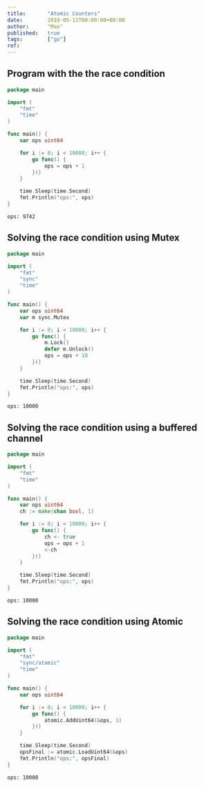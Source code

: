 ```yaml
---
title:       "Atomic Counters"
date:        2019-05-11T00:00:00+00:00
author:      "Max"
published:   true
tags:        ["go"]
ref:
---
```


## Program with the the race condition

```go
package main

import (
	"fmt"
	"time"
)

func main() {
	var ops uint64

	for i := 0; i < 10000; i++ {
		go func() {
			ops = ops + 1
		}()
	}

	time.Sleep(time.Second)
	fmt.Println("ops:", ops)
}
```

```
ops: 9742
```

## Solving the race condition using Mutex

```go
package main

import (
	"fmt"
	"sync"
	"time"
)

func main() {
	var ops uint64
	var m sync.Mutex

	for i := 0; i < 10000; i++ {
		go func() {
			m.Lock()
			defer m.Unlock()
			ops = ops + 10
		}()
	}

	time.Sleep(time.Second)
	fmt.Println("ops:", ops)
}
```

```
ops: 10000
```

## Solving the race condition using a buffered channel

```go
package main

import (
	"fmt"
	"time"
)

func main() {
	var ops uint64
	ch := make(chan bool, 1)

	for i := 0; i < 10000; i++ {
		go func() {
			ch <- true
			ops = ops + 1
			<-ch
		}()
	}

	time.Sleep(time.Second)
	fmt.Println("ops:", ops)
}
```

```
ops: 10000
```

## Solving the race condition using Atomic

```go
package main

import (
	"fmt"
	"sync/atomic"
	"time"
)

func main() {
	var ops uint64

	for i := 0; i < 10000; i++ {
		go func() {
			atomic.AddUint64(&ops, 1)
		}()
	}

	time.Sleep(time.Second)
	opsFinal := atomic.LoadUint64(&ops)
	fmt.Println("ops:", opsFinal)
}
```

```
ops: 10000
```
